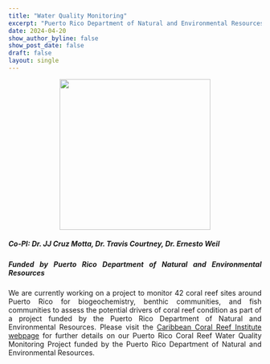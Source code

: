```yaml
---
title: "Water Quality Monitoring"
excerpt: "Puerto Rico Department of Natural and Environmental Resources"
date: 2024-04-20
show_author_byline: false
show_post_date: false
draft: false
layout: single
---
```


<div style="text-align: center;">
<img src="featured-hex.png" width="300"> 
</div>

<div style="text-align: justify;">

##### Co-PI: Dr. JJ Cruz Motta, Dr. Travis Courtney, Dr. Ernesto Weil
##### Funded by Puerto Rico Department of Natural and Environmental Resources

We are currently working on a project to monitor 42 coral reef sites around Puerto Rico for biogeochemistry, benthic communities, and fish communities to assess the potential drivers of coral reef condition as part of a project funded by the Puerto Rico Department of Natural and Environmental Resources. Please visit the [Caribbean Coral Reef Institute webpage](https://www.uprm.edu/ccri/research/water-quality-project/) for further details on our Puerto Rico Coral Reef Water Quality Monitoring Project funded by the Puerto Rico Department of Natural and Environmental Resources.

</div>